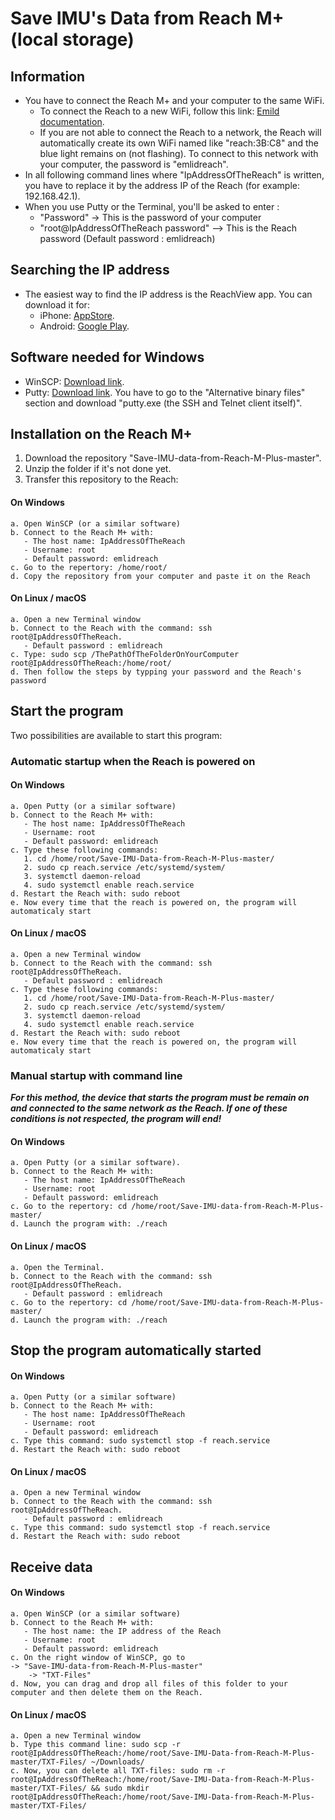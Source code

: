 # Save IMU's Data from Reach M+ (local storage)
## Information
- You have to connect the Reach M+ and your computer to the same WiFi. 
  - To connect the Reach to a new WiFi, follow this link: [Emild documentation](https://docs.emlid.com/reachm-plus/common/reachview/).
  - If you are not able to connect the Reach to a network, the Reach will automatically create its own WiFi named like "reach:3B:C8" and the blue light remains on (not flashing). To connect to this network with your computer, the password is "emlidreach". 
- In all following command lines where "IpAddressOfTheReach" is written, you have to replace it by the address IP of the Reach (for example: 192.168.42.1).
- When you use Putty or the Terminal, you'll be asked to enter :
  - "Password" -> This is the password of your computer
  - "root@IpAddressOfTheReach password" --> This is the Reach password (Default password : emlidreach)

## Searching the IP address
- The easiest way to find the IP address is the ReachView app. You can download it for:
  - iPhone: [AppStore](https://itunes.apple.com/us/app/reachview/id1295196887?mt=8).
  - Android: [Google Play](https://play.google.com/store/apps/details?id=com.reachview). 
  
## Software needed for Windows
- WinSCP: [Download link](https://winscp.net/eng/download.php).
- Putty: [Download link](https://www.chiark.greenend.org.uk/~sgtatham/putty/latest.html). You have to go to the "Alternative binary files" section and download "putty.exe (the SSH and Telnet client itself)".

## Installation on the Reach M+
1. Download the repository "Save-IMU-data-from-Reach-M-Plus-master".
2. Unzip the folder if it's not done yet.
3. Transfer this repository to the Reach:
  #### On Windows
    a. Open WinSCP (or a similar software)
    b. Connect to the Reach M+ with:
       - The host name: IpAddressOfTheReach
       - Username: root
       - Default password: emlidreach
    c. Go to the repertory: /home/root/
    d. Copy the repository from your computer and paste it on the Reach
  #### On Linux / macOS
    a. Open a new Terminal window
    b. Connect to the Reach with the command: ssh root@IpAddressOfTheReach. 
       - Default password : emlidreach
    c. Type: sudo scp /ThePathOfTheFolderOnYourComputer root@IpAddressOfTheReach:/home/root/
    d. Then follow the steps by typping your password and the Reach's password

## Start the program
  Two possibilities are available to start this program:
  ### Automatic startup when the Reach is powered on
  ####  On Windows
    a. Open Putty (or a similar software)
    b. Connect to the Reach M+ with:
       - The host name: IpAddressOfTheReach
       - Username: root
       - Default password: emlidreach
    c. Type these following commands: 
       1. cd /home/root/Save-IMU-Data-from-Reach-M-Plus-master/
       2. sudo cp reach.service /etc/systemd/system/
       3. systemctl daemon-reload
       4. sudo systemctl enable reach.service
    d. Restart the Reach with: sudo reboot
    e. Now every time that the reach is powered on, the program will automaticaly start
  ####  On Linux / macOS
    a. Open a new Terminal window
    b. Connect to the Reach with the command: ssh root@IpAddressOfTheReach. 
       - Default password : emlidreach
    c. Type these following commands: 
       1. cd /home/root/Save-IMU-Data-from-Reach-M-Plus-master/
       2. sudo cp reach.service /etc/systemd/system/
       3. systemctl daemon-reload
       4. sudo systemctl enable reach.service
    d. Restart the Reach with: sudo reboot
    e. Now every time that the reach is powered on, the program will automaticaly start

  ### Manual startup with command line
  **_For this method, the device that starts the program must be remain on and connected to the same network as the Reach. If one of these conditions is not respected, the program will end!_**
  #### On Windows
    a. Open Putty (or a similar software).
    b. Connect to the Reach M+ with:
       - The host name: IpAddressOfTheReach
       - Username: root
       - Default password: emlidreach
    c. Go to the repertory: cd /home/root/Save-IMU-data-from-Reach-M-Plus-master/
    d. Launch the program with: ./reach
  #### On Linux / macOS
    a. Open the Terminal.
    b. Connect to the Reach with the command: ssh root@IpAddressOfTheReach. 
       - Default password : emlidreach
    c. Go to the repertory: cd /home/root/Save-IMU-data-from-Reach-M-Plus-master/
    d. Launch the program with: ./reach

## Stop the program automatically started
  ####  On Windows
    a. Open Putty (or a similar software)
    b. Connect to the Reach M+ with:
       - The host name: IpAddressOfTheReach
       - Username: root
       - Default password: emlidreach
    c. Type this command: sudo systemctl stop -f reach.service
    d. Restart the Reach with: sudo reboot
  ####  On Linux / macOS
    a. Open a new Terminal window
    b. Connect to the Reach with the command: ssh root@IpAddressOfTheReach. 
       - Default password : emlidreach
    c. Type this command: sudo systemctl stop -f reach.service
    d. Restart the Reach with: sudo reboot

## Receive data
  ####  On Windows
    a. Open WinSCP (or a similar software)
    b. Connect to the Reach M+ with:
       - The host name: the IP address of the Reach
       - Username: root
       - Default password: emlidreach
    c. On the right window of WinSCP, go to
	-> "Save-IMU-data-from-Reach-M-Plus-master"
		-> "TXT-Files"
    d. Now, you can drag and drop all files of this folder to your computer and then delete them on the Reach.
  ####  On Linux / macOS
    a. Open a new Terminal window
    b. Type this command line: sudo scp -r root@IpAddressOfTheReach:/home/root/Save-IMU-Data-from-Reach-M-Plus-master/TXT-Files/ ~/Downloads/
    c. Now, you can delete all TXT-files: sudo rm -r root@IpAddressOfTheReach:/home/root/Save-IMU-Data-from-Reach-M-Plus-master/TXT-Files/ && sudo mkdir root@IpAddressOfTheReach:/home/root/Save-IMU-Data-from-Reach-M-Plus-master/TXT-Files/
